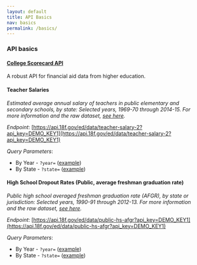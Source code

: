 ```yaml
---
layout: default
title: API Basics
nav: basics
permalink: /basics/
---
```


### API basics

#### [College Scorecard API](https://collegescorecard.ed.gov/data/documentation/)  

A robust API for financial aid data from higher education.

#### Teacher Salaries 

_Estimated average annual salary of teachers in public elementary and secondary schools, by state: Selected years, 1969-70 through 2014-15. For more information and the raw dataset, [see here](https://nces.ed.gov/programs/digest/d15/tables/dt15_211.60.asp?current=yes)._

*Endpoint*: [https://api.18f.gov/ed/data/teacher-salary-2?api_key=DEMO_KEY1](https://api.18f.gov/ed/data/teacher-salary-2?api_key=DEMO_KEY1)

*Query Parameters*:    
* By Year - `?year=`  ([example](https://api.18f.gov/ed/data/teacher-salary-2?api_key=DEMO_KEY1&year=1999-2000))   
* By State - `?state=`  ([example](https://api.18f.gov/ed/data/teacher-salary-2?api_key=DEMO_KEY1&state=alaska))    

#### High School Dropout Rates (Public, average freshman graduation rate)

_Public high school averaged freshman graduation rate (AFGR), by state or jurisdiction: Selected years, 1990-91 through 2012-13. For more information and the raw dataset, [see here](https://nces.ed.gov/programs/digest/d15/tables/dt15_219.35.asp?current=yes)._ 

*Endpoint*: [https://api.18f.gov/ed/data/public-hs-afgr?api_key=DEMO_KEY1](https://api.18f.gov/ed/data/public-hs-afgr?api_key=DEMO_KEY1)  

*Query Parameters*:    
* By Year - `?year=`  ([example](https://api.18f.gov/ed/data/public-hs-afgr?api_key=DEMO_KEY1&year=1999-2000))   
* By State - `?state=`  ([example](https://api.18f.gov/ed/data/public-hs-afgr?api_key=DEMO_KEY1&state=alaska))    



<body id="basics"></body>
